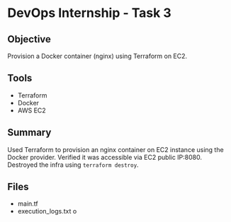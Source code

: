 # DevOps Internship - Task 3

## Objective
Provision a Docker container (nginx) using Terraform on EC2.

## Tools
- Terraform
- Docker
- AWS EC2

## Summary
Used Terraform to provision an nginx container on EC2 instance using the Docker provider. Verified it was accessible via EC2 public IP:8080. Destroyed the infra using `terraform destroy`.

## Files
- main.tf
- execution_logs.txt
o
